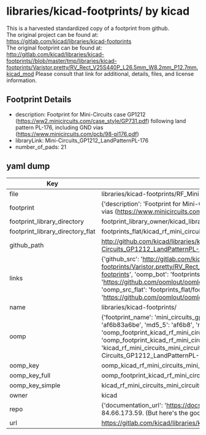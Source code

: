 # libraries/kicad-footprints/ by kicad  
This is a harvested standardized copy of a footprint from github.  
The original project can be found at:  
https://gitlab.com/kicad/libraries/kicad-footprints  
The original footprint can be found at:
http://gitlab.com/kicad/libraries/kicad-footprints//blob/master/tmp/libraries/kicad-footprints/Varistor.pretty/RV_Rect_V25S440P_L26.5mm_W8.2mm_P12.7mm.kicad_mod
Please consult that link for additional, details, files, and license information.  
## Footprint Details
* description: Footprint for Mini-Circuits case GP1212 (https://ww2.minicircuits.com/case_style/GP731.pdf) following land pattern PL-176, including GND vias (https://www.minicircuits.com/pcb/98-pl176.pdf)  
* libraryLink: Mini-Circuits_GP1212_LandPatternPL-176  
* number_of_pads: 21  
## yaml dump  
| Key | Value |  
| --- | --- |  
| file | libraries/kicad-footprints/RF_Mini-Circuits.pretty/Mini-Circuits_GP1212_LandPatternPL-176.kicad_mod |  
| footprint | {'description': 'Footprint for Mini-Circuits case GP1212 (https://ww2.minicircuits.com/case_style/GP731.pdf) following land pattern PL-176, including GND vias (https://www.minicircuits.com/pcb/98-pl176.pdf)', 'libraryLink': 'Mini-Circuits_GP1212_LandPatternPL-176', 'number_of_pads': 21} |  
| footprint_library_directory | footprint_library_owner/kicad_libraries/kicad-footprints/ |  
| footprint_library_directory_flat | footprints_flat/kicad_rf_mini_circuits_mini_circuits_gp1212_landpatternpl_176/working |  
| github_path | http://github.com/kicad/libraries/kicad-footprints//blob/master/tmp/libraries/kicad-footprints/RF_Mini-Circuits.pretty/Mini-Circuits_GP1212_LandPatternPL-176.kicad_mod |  
| links | {'github_src': 'http://gitlab.com/kicad/libraries/kicad-footprints//blob/master/tmp/libraries/kicad-footprints/Varistor.pretty/RV_Rect_V25S440P_L26.5mm_W8.2mm_P12.7mm.kicad_mod', 'github_src_repo': 'https://gitlab.com/kicad/libraries/kicad-footprints', 'oomp_bot': 'footprints/kicad_rf_mini_circuits_mini_circuits_gp1212_landpatternpl_176/working', 'oomp_bot_github': 'https://github.com/oomlout/oomlout_oomp_footprint_bot/tree/main/footprints/kicad_rf_mini_circuits_mini_circuits_gp1212_landpatternpl_176/working', 'oomp_src_flat': 'footprints_flat/footprints_flat/kicad_rf_mini_circuits_mini_circuits_gp1212_landpatternpl_176/working', 'oomp_src_flat_github': 'https://github.com/oomlout/oomlout_oomp_footprint_src/tree/main/footprints_flat/kicad_rf_mini_circuits_mini_circuits_gp1212_landpatternpl_176/working'} |  
| name | libraries/kicad-footprints/ |  
| oomp | {'footprint_name': 'mini_circuits_gp1212_landpatternpl_176', 'library_name': 'rf_mini_circuits', 'md5': 'af6b83a6be89a2223583ffa59608adf6', 'md5_10': 'af6b83a6be', 'md5_5': 'af6b8', 'md5_6': 'af6b83', 'oomp_key': 'oomp_kicad_rf_mini_circuits_mini_circuits_gp1212_landpatternpl_176', 'oomp_key_extra': 'oomp_footprint_kicad_rf_mini_circuits_mini_circuits_gp1212_landpatternpl_176', 'oomp_key_full': 'oomp_footprint_kicad_rf_mini_circuits_mini_circuits_gp1212_landpatternpl_176_af6b83', 'oomp_key_simple': 'kicad_rf_mini_circuits_mini_circuits_gp1212_landpatternpl_176', 'original_filename': 'libraries/kicad-footprints/RF_Mini-Circuits.pretty/Mini-Circuits_GP1212_LandPatternPL-176.kicad_mod', 'owner_name': 'kicad'} |  
| oomp_key | oomp_kicad_rf_mini_circuits_mini_circuits_gp1212_landpatternpl_176 |  
| oomp_key_full | oomp_footprint_kicad_rf_mini_circuits_mini_circuits_gp1212_landpatternpl_176 |  
| oomp_key_simple | kicad_rf_mini_circuits_mini_circuits_gp1212_landpatternpl_176 |  
| owner | kicad |  
| repo | {'documentation_url': 'https://docs.github.com/rest/overview/resources-in-the-rest-api#rate-limiting', 'message': "API rate limit exceeded for 84.66.173.59. (But here's the good news: Authenticated requests get a higher rate limit. Check out the documentation for more details.)"} |  
| url | https://gitlab.com/kicad/libraries/kicad-footprints |  

